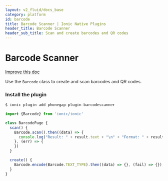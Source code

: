 ```yaml
---
layout: v2_fluid/docs_base
category: platform
id: barcode
title: Barcode Scanner | Ionic Native Plugins
header_title: Barcode Scanner
header_sub_title: Scan and create barcodes and QR codes
---
```


<h1 class="title">Barcode Scanner</h1>

<a class="improve-docs" href='https://github.com/driftyco/ionic-site/edit/ionic2/docs/v2/platform/barcode/index.md'>
  Improve this doc
</a>


Use the `Barcode` class to create and scan barcodes and QR codes.

### Install the plugin

```bash
$ ionic plugin add phonegap-plugin-barcodescanner
```

```javascript
import {Barcode} from 'ionic/ionic'

class BarcodePage {
  scan() {
    Barcode.scan().then((data) => {
      console.log("Result: " + result.text + "\n" + "Format: " + result.format + "\n" + "Cancelled: " + result.cancelled);
    }, (err) => {
    })
  }

  create() {
    Barcode.encode(Barcode.TEXT_TYPE).then((data) => {}, (fail) => {});
  }
}
```
